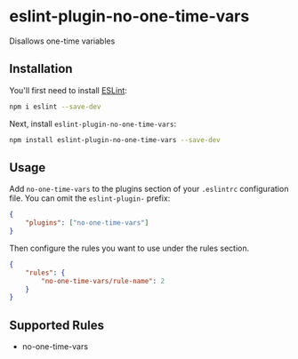 # eslint-plugin-no-one-time-vars

Disallows one-time variables

## Installation

You'll first need to install [ESLint](https://eslint.org/):

```sh
npm i eslint --save-dev
```

Next, install `eslint-plugin-no-one-time-vars`:

```sh
npm install eslint-plugin-no-one-time-vars --save-dev
```

## Usage

Add `no-one-time-vars` to the plugins section of your `.eslintrc` configuration file. You can omit the `eslint-plugin-` prefix:

```json
{
	"plugins": ["no-one-time-vars"]
}
```

Then configure the rules you want to use under the rules section.

```json
{
	"rules": {
		"no-one-time-vars/rule-name": 2
	}
}
```

## Supported Rules

- no-one-time-vars
